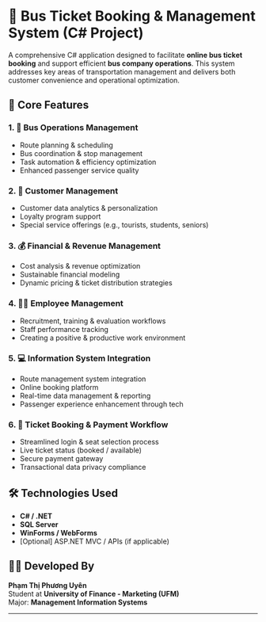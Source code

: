 # 🚌 Bus Ticket Booking & Management System (C# Project)

A comprehensive C# application designed to facilitate **online bus ticket booking** and support efficient **bus company operations**. This system addresses key areas of transportation management and delivers both customer convenience and operational optimization.

## 🔧 Core Features

### 1. 🚌 Bus Operations Management
- Route planning & scheduling
- Bus coordination & stop management
- Task automation & efficiency optimization
- Enhanced passenger service quality

### 2. 👥 Customer Management
- Customer data analytics & personalization
- Loyalty program support
- Special service offerings (e.g., tourists, students, seniors)

### 3. 💰 Financial & Revenue Management
- Cost analysis & revenue optimization
- Sustainable financial modeling
- Dynamic pricing & ticket distribution strategies

### 4. 👨‍💼 Employee Management
- Recruitment, training & evaluation workflows
- Staff performance tracking
- Creating a positive & productive work environment

### 5. 💻 Information System Integration
- Route management system integration
- Online booking platform
- Real-time data management & reporting
- Passenger experience enhancement through tech

### 6. 🎫 Ticket Booking & Payment Workflow
- Streamlined login & seat selection process
- Live ticket status (booked / available)
- Secure payment gateway
- Transactional data privacy compliance

## 🛠️ Technologies Used
- **C# / .NET**
- **SQL Server**
- **WinForms / WebForms**
- [Optional] ASP.NET MVC / APIs (if applicable)

## 👩‍💻 Developed By
**Phạm Thị Phương Uyên**  
Student at **University of Finance - Marketing (UFM)**  
Major: **Management Information Systems**  

---
